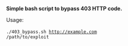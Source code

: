 **Simple bash script to bypass 403 HTTP code.**

Usage:<br><br>
<code>./403_bypass.sh http://example.com /path/to/exploit</code>
